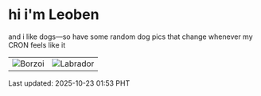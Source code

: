 # hi i'm Leoben

and i like dogs—so have some random dog pics that change whenever my CRON feels like it

|  |  |
|--------|----------|
| ![Borzoi](https://random-dog-vercel.vercel.app/api/random-borzoi?v=1761155631) | ![Labrador](https://random-dog-vercel.vercel.app/api/random-labrador?v=1761155631) |

Last updated: 2025-10-23 01:53 PHT
